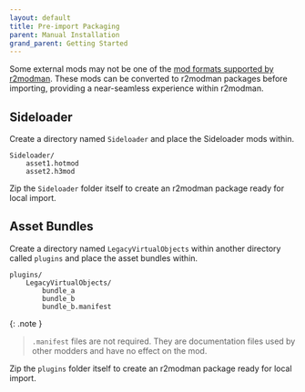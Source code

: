 ```yaml
---
layout: default
title: Pre-import Packaging
parent: Manual Installation
grand_parent: Getting Started
---
```


Some external mods may not be one of the [mod formats supported by r2modman](importing.md#supported-formats). These mods
can be converted to r2modman packages before importing, providing a near-seamless experience within r2modman.

## Sideloader

Create a directory named `Sideloader` and place the Sideloader mods within.

```text
Sideloader/
    asset1.hotmod
    asset2.h3mod
```

Zip the `Sideloader` folder itself to create an r2modman package ready for local import.

## Asset Bundles

Create a directory named `LegacyVirtualObjects` within another directory called `plugins` and place the asset bundles
within.

```text
plugins/
    LegacyVirtualObjects/
        bundle_a
        bundle_b
        bundle_b.manifest
```

{: .note }
> `.manifest` files are not required. They are documentation files used by other modders and have no effect on the mod.

Zip the `plugins` folder itself to create an r2modman package ready for local import.
